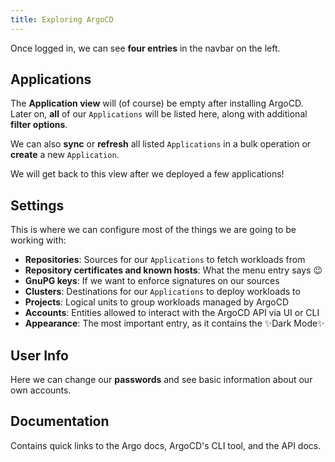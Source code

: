 ```yaml
---
title: Exploring ArgoCD
---
```


Once logged in, we can see **four entries** in the navbar on the left.

## Applications

The **Application view** will (of course) be empty after installing ArgoCD.
Later on, **all** of our `Applications` will be listed here, along with
additional **filter options**.

We can also **sync** or **refresh** all listed `Applications` in a bulk operation
or **create** a new `Application`.

We will get back to this view after we deployed a few applications!

## Settings

This is where we can configure most of the things we are going to be working
with:

- **Repositories**: Sources for our `Applications` to fetch workloads from
- **Repository certificates and known hosts**: What the menu entry says 😉
- **GnuPG keys**: If we want to enforce signatures on our sources
- **Clusters**: Destinations for our `Applications` to deploy workloads to
- **Projects**: Logical units to group workloads managed by ArgoCD
- **Accounts**: Entities allowed to interact with the ArgoCD API via UI or CLI
- **Appearance**: The most important entry, as it contains the ✨Dark Mode✨

## User Info

Here we can change our **passwords** and see basic information about our own accounts.

## Documentation

Contains quick links to the Argo docs, ArgoCD's CLI tool, and the API docs.
